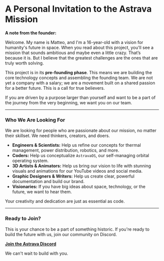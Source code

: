 # A Personal Invitation to the Astrava Mission

**A note from the founder:**

Welcome. My name is Matteo, and I'm a 16-year-old with a vision for humanity's future in space. When you read about this project, you'll see a mission that sounds ambitious and maybe even a little crazy. That’s because it is. But I believe that the greatest challenges are the ones that are truly worth solving.

This project is in its **pre-founding phase**. This means we are building the core technology concepts and assembling the founding team. We are not yet a company with a salary; we are a movement built on a shared passion for a better future. This is a call for true believers.

If you are driven by a purpose larger than yourself and want to be a part of the journey from the very beginning, we want you on our team.

---

### **Who We Are Looking For**

We are looking for people who are passionate about our mission, no matter their skillset. We need thinkers, creators, and doers.

* **Engineers & Scientists:** Help us refine our concepts for thermal management, power distribution, robotics, and more.
* **Coders:** Help us conceptualize `AstravaOS`, our self-managing orbital operating system.
* **3D Artists & Animators:** Help us bring our vision to life with stunning visuals and animations for our YouTube videos and social media.
* **Graphic Designers & Writers:** Help us create clear, powerful documentation and build our brand.
* **Visionaries:** If you have big ideas about space, technology, or the future, we want to hear them.

Your creativity and dedication are just as essential as code.

---

### **Ready to Join?**

This is your chance to be a part of something historic. If you're ready to build the future with us, join our community on Discord.

**[Join the Astrava Discord](https://discord.gg/your-discord-link)**

We can't wait to build with you.

